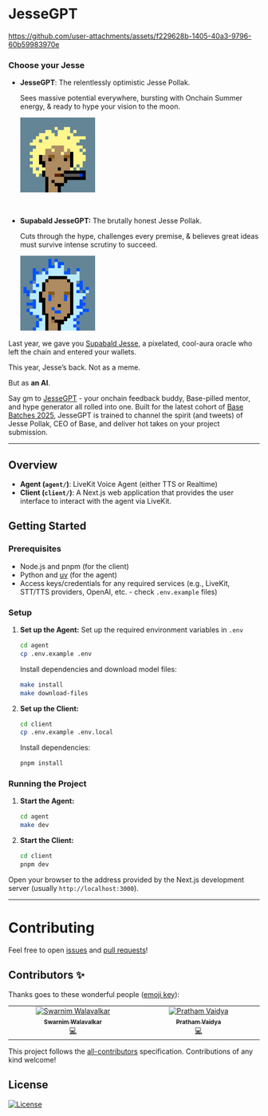 # JesseGPT 



https://github.com/user-attachments/assets/f229628b-1405-40a3-9796-60b59983970e


    
### Choose your Jesse


-  **JesseGPT**:  The relentlessly optimistic Jesse Pollak.
    
    Sees massive potential everywhere, bursting with Onchain Summer energy, & ready to hype your vision to the moon. 

   <img src ="/assets/mellow-jesse.gif" width=150px>
   
<br>
    
- **Supabald JesseGPT:** The brutally honest Jesse Pollak.
    
    Cuts through the hype, challenges every premise, & believes great ideas must survive intense scrutiny to succeed.

  <img src ="/assets/critical-jesse.gif" width=150px>


Last year, we gave you [Supabald Jesse](https://letsgetjessebald.com/), a pixelated, cool-aura oracle who left the chain and entered your wallets.

This year, Jesse’s back. Not as a meme. 

But as **an AI**.

Say gm to [JesseGPT](https://jessegpt.xyz/) - your onchain feedback buddy, Base-pilled mentor, and hype generator all rolled into one. Built for the latest cohort of [Base Batches 2025](https://basebatches.xyz/), JesseGPT is trained to channel the spirit (and tweets) of Jesse Pollak, CEO of Base, and deliver hot takes on your project submission.

---

## Overview

- **Agent (`agent/`)**: LiveKit Voice Agent (either TTS or Realtime)
- **Client (`client/`)**: A Next.js web application that provides the user interface to interact with the agent via LiveKit.

## Getting Started

### Prerequisites

- Node.js and pnpm (for the client)
- Python and [uv](https://github.com/astral-sh/uv#installation) (for the agent)
- Access keys/credentials for any required services (e.g., LiveKit, STT/TTS providers, OpenAI, etc. - check `.env.example` files)

### Setup

1.  **Set up the Agent:**
    Set up the required environment variables in `.env`

    ```sh
    cd agent
    cp .env.example .env
    ```

    Install dependencies and download model files:

    ```sh
    make install
    make download-files
    ```

2.  **Set up the Client:**

    ```bash
    cd client
    cp .env.example .env.local
    ```

    Install dependencies:

    ```sh
    pnpm install
    ```

### Running the Project

1.  **Start the Agent:**

    ```sh
    cd agent
    make dev
    ```

2.  **Start the Client:**
    ```sh
    cd client
    pnpm dev
    ```

Open your browser to the address provided by the Next.js development server (usually `http://localhost:3000`).

---
# Contributing


Feel free to open [issues](https://github.com/devfolioco/jessegpt/issues/new/choose) and [pull requests](https://github.com/devfolioco/jessegpt/pulls)!


## Contributors ✨

Thanks goes to these wonderful people ([emoji key](https://allcontributors.org/docs/en/emoji-key)):

<!-- ALL-CONTRIBUTORS-LIST:START - Do not remove or modify this section -->
<!-- prettier-ignore-start -->
<!-- markdownlint-disable -->
<table>
  <tbody>
    <tr>
      <td align="center" valign="top" width="14.28%"><a href="http://swarnimwalavalkar.com/"><img src="https://avatars.githubusercontent.com/u/38808472?v=4?s=100" width="100px;" alt="Swarnim Walavalkar"/><br /><sub><b>Swarnim Walavalkar</b></sub></a><br /><a href="https://github.com/devfolioco/jessegpt/commits?author=SwarnimWalavalkar" title="Code">💻</a></td>
      <td align="center" valign="top" width="14.28%"><a href="https://prathamvaidya.in"><img src="https://avatars.githubusercontent.com/u/61202986?v=4?s=100" width="100px;" alt="Pratham Vaidya"/><br /><sub><b>Pratham Vaidya</b></sub></a><br /><a href="https://github.com/devfolioco/jessegpt/commits?author=prathamVaidya" title="Code">💻</a></td>
    </tr>
  </tbody>
</table>

<!-- markdownlint-restore -->
<!-- prettier-ignore-end -->

<!-- ALL-CONTRIBUTORS-LIST:END -->

This project follows the [all-contributors](https://github.com/all-contributors/all-contributors) specification. Contributions of any kind welcome!


## License

[![License](https://img.shields.io/github/license/devfolioco/jessegpt#reload)](https://github.com/devfolioco/jessegpt/blob/improve-readme/LICENSE)
